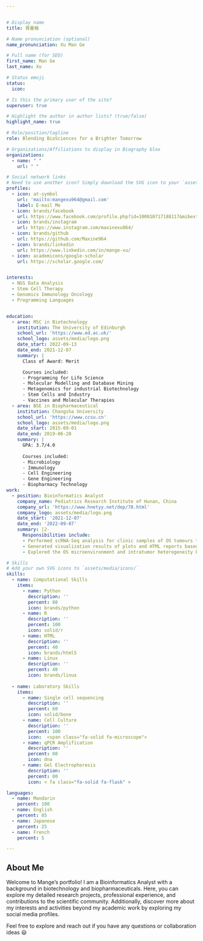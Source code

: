 ```yaml
---


# Display name
title: 胥曼格

# Name pronunciation (optional)
name_pronunciation: Xu Man Ge

# Full name (for SEO)
first_name: Man Ge
last_name: Xu

# Status emoji
status:
  icon: 

# Is this the primary user of the site?
superuser: true

# Highlight the author in author lists? (true/false)
highlight_name: true

# Role/position/tagline
role: Blending BioSciences for a Brighter Tomorrow

# Organizations/Affiliations to display in Biography blox
organizations:
  - name: " "
    url: " "

# Social network links
# Need to use another icon? Simply download the SVG icon to your `assets/media/icons/` folder.
profiles:
  - icon: at-symbol
    url: 'mailto:mangexu964@gmail.com'
    label: E-mail Me
  - icon: brands/facebook
    url: https://www.facebook.com/profile.php?id=100010717188117&mibextid=kFxxJD
  - icon: brands/instagram
    url: https://www.instagram.com/maxinexu964/
  - icon: brands/github
    url: https://github.com/Maxine964
  - icon: brands/linkedin
    url: https://www.linkedin.com/in/mange-xu/
  - icon: academicons/google-scholar
    url: https://scholar.google.com/


interests:
  - NGS Data Analysis
  - Stem Cell Therapy
  - Genomics Immunology Oncology 
  - Programming Languages


education:
  - area: MSC in Biotechnology
    institution: The University of Edinburgh
    school_url: 'https://www.ed.ac.uk/'
    school_logo: assets/media/logo.png
    date_start: 2022-09-13
    date_end: 2021-12-07
    summary: |
      Class of Award: Merit

      Courses included:
      - Programming for Life Science
      - Molecular Modelling and Database Mining
      - Metagenomics for industrial Biotechnology
      - Stem Cells and Industry
      - Vaccines and Molecular Therapies
  - area: BSE in Biopharmaceutical
    institution: Changsha University
    school_url: 'https://www.ccsu.cn'
    school_logo: assets/media/logo.png
    date_start: 2015-09-01
    date_end: 2019-06-20
    summary: |
      GPA: 3.7/4.0
      
      Courses included:
      - Microbiology
      - Immunology
      - Cell Engineering
      - Gene Engineering
      - Biopharmacy Technology
work:
  - position: Bioinformatics Analyst
    company_name: Pediatrics Research Institute of Hunan, China
    company_url: 'https://www.hnetyy.net/dep/78.html'
    company_logo: assets/media/logo.png
    date_start: '2021-12-07'
    date_end: '2022-09-07'
    summary: |2-
      Responsibilities include:
      - Performed scRNA-Seq analysis for clinic samples of OS tumours to explore the cellular composition.
      - Generated visualization results of plots and HTML reports based on scRNA-Seq data using Python and R in Linux system. 
      - Explored the OS microenvironment and intratumor heterogeneity by analyzing the transcriptomic properties, regulators and dynamics of malignant cells.

# Skills
# Add your own SVG icons to `assets/media/icons/`
skills:
  - name: Computational Skills
    items:
      - name: Python
        description: ''
        percent: 80
        icon: brands/python
      - name: R
        description: ''
        percent: 100
        icon: solid/r
      - name: HTML
        description: ''
        percent: 40
        icon: brands/html5
      - name: Linux
        description: ''
        percent: 40
        icon: brands/linux    
      
  - name: Laboratory Skills
    items:
      - name: Single cell sequencing
        description: ''
        percent: 60
        icon: solid/bone
      - name: Cell Culture
        description: ''
        percent: 100
        icon:  <span class="fa-solid fa-microscope"> 
      - name: qPCR Amplification
        description: ''
        percent: 80
        icon: dna
      - name: Gel Electrophoresis
        description: ''
        percent: 80
        icon: < fa class="fa-solid fa-flask" >

languages:
  - name: Mandarin
    percent: 100
  - name: English
    percent: 85
  - name: Japanese
    percent: 25
  - name: French
    percent: 5

---
```


## About Me

Welcome to Mange’s portfolio! I am a Bioinformatics Analyst with a background in biotechnology and biopharmaceuticals. Here, you can explore my detailed research projects, professional experience, and contributions to the scientific community. Additionally, discover more about my interests and activities beyond my academic work by exploring my social media profiles.

Feel free to explore and reach out if you have any questions or collaboration ideas 😃
